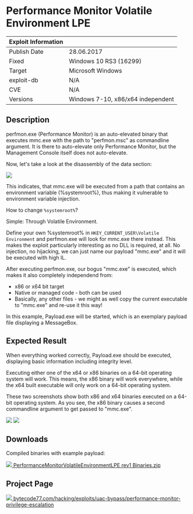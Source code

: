 # Performance Monitor Volatile Environment LPE

| Exploit Information |                                   |
|:------------------- |:--------------------------------- |
| Publish Date        | 28.06.2017                        |
| Fixed               | Windows 10 RS3 (16299)            |
| Target              | Microsoft Windows                 |
| exploit-db          | N/A                               |
| CVE                 | N/A                               |
| Versions            | Windows 7-10, x86/x64 independent |

## Description

perfmon.exe (Performance Monitor) is an auto-elevated binary that executes
mmc.exe with the path to "perfmon.msc" as commandline argument. It is there to
auto-elevate only Performance Monitor, but the Management Console itself does
not auto-elevate.

Now, let's take a look at the disassembly of the data section:

![](https://bytecode77.com/images/sites/hacking/exploits/uac-bypass/performance-monitor-privilege-escalation/disassembly.png)

This indicates, that mmc.exe will be executed from a path that contains an
environment variable (%systemroot%), thus making it vulnerable to environment
variable injection.

How to change `%systemroot%`?

Simple: Through Volatile Environment.

Define your own %systemroot% in `HKEY_CURRENT_USER\Volatile Environment`
and perfmon.exe will look for mmc.exe there instead. This makes the exploit
particularly interesting as no DLL is required, at all. No injection, no
hijacking, we can just name our payload "mmc.exe" and it will be executed with
high IL.

After executing perfmon.exe, our bogus "mmc.exe" is executed, which makes it
also completely independend from:

* x86 or x64 bit target
* Native or managed code - both can be used
* Basically, any other files - we might as well copy the current executable to "mmc.exe" and re-use it this way!

In this example, Payload.exe will be started, which is an exemplary payload file
displaying a MessageBox.

## Expected Result

When everything worked correctly, Payload.exe should be executed, displaying
basic information including integrity level.

Executing either one of the x64 or x86 binaries on a 64-bit operating system
will work. This means, the x86 binary will work everywhere, while the x64 built
executable will only work on a 64-bit operating system.

These two screenshots show both x86 and x64 binaries executed on a 64-bit
operating system. As you see, the x86 binary causes a second commandline
argument to get passed to "mmc.exe".

![](https://bytecode77.com/images/sites/hacking/exploits/uac-bypass/performance-monitor-privilege-escalation/result/001_x86.png)
![](https://bytecode77.com/images/sites/hacking/exploits/uac-bypass/performance-monitor-privilege-escalation/result/002_x64.png)

## Downloads

Compiled binaries with example payload:

[![](https://bytecode77.com/images/shared/fileicons/zip.png) PerformanceMonitorVolatileEnvironmentLPE rev1 Binaries.zip](https://bytecode77.com/downloads/hacking/exploits/uac-bypass/PerformanceMonitorVolatileEnvironmentLPE%20rev1%20Binaries.zip)

## Project Page

[![](https://bytecode77.com/images/shared/favicon16.png) bytecode77.com/hacking/exploits/uac-bypass/performance-monitor-privilege-escalation](https://bytecode77.com/hacking/exploits/uac-bypass/performance-monitor-privilege-escalation)